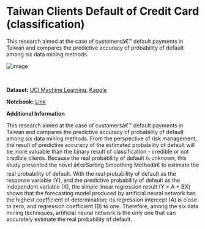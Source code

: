 # Taiwan Clients Default of Credit Card (classification)

This research aimed at the case of customersâ€™ default payments in Taiwan and compares the predictive accuracy of probability of default among six data mining methods.

![image](https://github.com/Kmohamedalie/Taiwan-Clients-Default-of-Credit-Card/assets/63104472/ce8a929d-db03-4e1c-9363-5ff9784d4b1c)

<br>

**Dataset:** <a href="https://archive.ics.uci.edu/dataset/350/default+of+credit+card+clients">UCI Machine Learning</a>,   <a href="https://www.kaggle.com/datasets/uciml/default-of-credit-card-clients-dataset">Kaggle</a>


**Notebook:** [Link]()


**Additional Information**

This research aimed at the case of customersâ€™ default payments in Taiwan and compares the predictive accuracy of probability of default among six data mining methods. From the perspective of risk management, the result of predictive accuracy of the estimated probability of default will be more valuable than the binary result of classification - credible or not credible clients. Because the real probability of default is unknown, this study presented the novel â€œSorting Smoothing Methodâ€ to estimate the real probability of default. With the real probability of default as the response variable (Y), and the predictive probability of default as the independent variable (X), the simple linear regression result (Y = A + BX) shows that the forecasting model produced by artificial neural network has the highest coefficient of determination; its regression intercept (A) is close to zero, and regression coefficient (B) to one. Therefore, among the six data mining techniques, artificial neural network is the only one that can accurately estimate the real probability of default.
